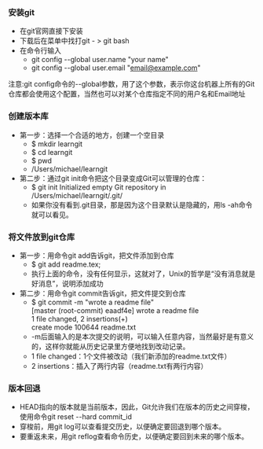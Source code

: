 ### 安装git
- 在git官网直接下安装
- 下载后在菜单中找打git - > git bash  
- 在命令行输入
  + git config --global user.name "your name"
  + git config --global user.email "email@example.com"

注意:git config命令的--global参数，用了这个参数，表示你这台机器上所有的Git仓库都会使用这个配置，当然也可以对某个仓库指定不同的用户名和Email地址

### 创建版本库
- 第一步：选择一个合适的地方，创建一个空目录
  + $ mkdir learngit
  + $ cd learngit
  + $ pwd
  + /Users/michael/learngit
- 第二步：通过git init命令把这个目录变成Git可以管理的仓库：
  + $ git init
Initialized empty Git repository in /Users/michael/learngit/.git/
  + 如果你没有看到.git目录，那是因为这个目录默认是隐藏的，用ls -ah命令就可以看见。

### 将文件放到git仓库
- 第一步：用命令git add告诉git，把文件添加到仓库
  + $ git add readme.tex;
  + 执行上面的命令，没有任何显示，这就对了，Unix的哲学是“没有消息就是好消息”，说明添加成功
- 第二步：用命令git commit告诉git，把文件提交到仓库
  + $ git commit -m "wrote a readme file"  
  [master (root-commit) eaadf4e] wrote a readme file  
   1 file changed, 2 insertions(+)  
   create mode 100644 readme.txt  
  + -m后面输入的是本次提交的说明，可以输入任意内容，当然最好是有意义的，这样你就能从历史记录里方便地找到改动记录。
  + 1 file changed：1个文件被改动（我们新添加的readme.txt文件）
  + 2 insertions：插入了两行内容（readme.txt有两行内容）

### 版本回退
- HEAD指向的版本就是当前版本，因此，Git允许我们在版本的历史之间穿梭，使用命令git reset --hard commit_id
- 穿梭前，用git log可以查看提交历史，以便确定要回退到哪个版本。
- 要重返未来，用git reflog查看命令历史，以便确定要回到未来的哪个版本。